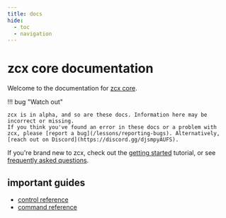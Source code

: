 ```yaml
---
title: docs
hide:
  - toc
  - navigation
---
```


# zcx core documentation

Welcome to the documentation for [zcx core](/).

!!! bug "Watch out"
    
    zcx is in alpha, and so are these docs. Information here may be incorrect or missing.
    If you think you've found an error in these docs or a problem with zcx, please [report a bug](/lessons/reporting-bugs). Alternatively, [reach out on Discord](https://discord.gg/djsmpyAUFS).

If you're brand new to zcx, check out the [getting started](/tutorials/getting-started) tutorial, or see [frequently asked questions](/reference/faq).

## important guides

- [control reference](/control-reference/z-control)
-  [command reference](/command-reference)